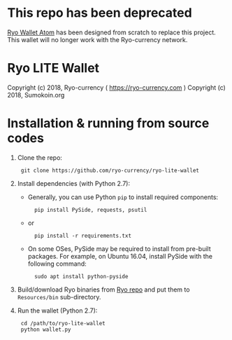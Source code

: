 # This repo has been deprecated

[Ryo Wallet Atom](https://github.com/ryo-currency/ryo-wallet) has been designed from scratch to replace this project. This wallet will no longer work with the Ryo-currency network.

# Ryo LITE Wallet

Copyright (c) 2018, Ryo-currency ( https://ryo-currency.com )
Copyright (c) 2018, Sumokoin.org

# Installation & running from source codes

1. Clone the repo:
		
		git clone https://github.com/ryo-currency/ryo-lite-wallet

2. Install dependencies (with Python 2.7):

	* Generally, you can use Python `pip` to install required components:
		
			pip install PySide, requests, psutil
	
	* or
			
			pip install -r requirements.txt 
	
	* On some OSes, PySide may be required to install from pre-built packages. For example, on Ubuntu 16.04, install PySide with the following command:
			
			sudo apt install python-pyside


3. Build/download Ryo binaries from [Ryo repo](https://github.com/ryo-currency/ryo-emergency) and put them to `Resources/bin` sub-directory.

4. Run the wallet (Python 2.7):
		
		cd /path/to/ryo-lite-wallet
		python wallet.py
